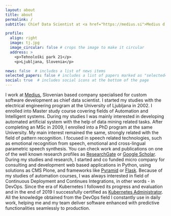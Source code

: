 ```yaml
---
layout: about
title: about
permalink: /
subtitle: Chief Data Scientist at <a href="https://medius.si">Medius d.o.o.</a>

profile:
  align: right
  image: tj.jpg
  image_circular: false # crops the image to make it circular
  address: >
    <p>Tehnološki park 21</p>
    <p>Ljubljana, Slovenia</p>

news: false  # includes a list of news items
selected_papers: false # includes a list of papers marked as "selected={true}"
social: true  # includes social icons at the bottom of the page
---
```


I work at [Medius](https://medius.si), Slovenian based company specialised for
custom software development as chief data scientist. I started my studies with
the electrical engineering program at the University of Ljubljana in 2002.
I enrolled into Master study course covering fields of Automation and
Intelligent systems. During my studies I was mainly interested in developing
automated artificial system with the help of data mining related tasks. After
completing an MSc in 2009, I enrolled into a PhD program at the same
University. My main interest remained the same, strongly related with the field
of pattern recognition. I focused in speech related technologies, such as
emotional recognition from speech, emotional and cross-lingual parametric
speech synthesis. You can check work and publications on one of the well known
research profiles as
[ResearchGate](https://www.researchgate.net/profile/Tadej-Justin) or [Google
Scholar](https://scholar.google.com/citations?hl=en&user=405SSpEAAAAJ). During
my studies and research, I started and co funded micro company for consulting
and development web based applications in Python, using solutions as CMS Plone,
and frameworks like [Pyramid](https://trypyramid.com/) or
[Flask](https://flask.palletsprojects.com/). Because of my studies of
automation courses, I was always interested in field of Continuous Deployment
and Continues Integrations, in other words - in DevOps. Since the era of
Kubernetes I followed its progress and evaluation and in the end of 2019
I successfully certified as [Kubernetes
Administrator](https://www.youracclaim.com/badges/5a5265c2-a855-4524-8195-94a287da6725).
All the knowledge obtained from the DevOps field I constantly use in daily work,
helping me and my team deliver software enhanced with predictive
functionalities seamlessly to production. 

